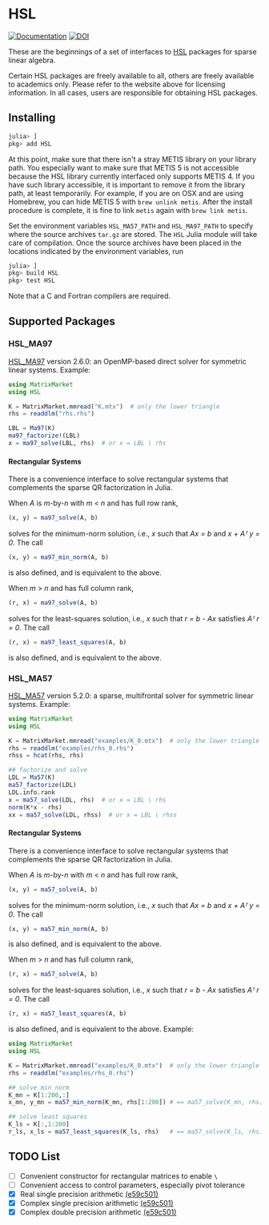 # HSL

[![Documentation](https://img.shields.io/badge/docs-dev-blue.svg)](https://JuliaSmoothOptimizers.github.io/HSL.jl/dev)
[![DOI](https://zenodo.org/badge/44119477.svg)](https://zenodo.org/badge/latestdoi/44119477)

These are the beginnings of a set of interfaces to
[HSL](http://www.hsl.rl.ac.uk) packages for sparse linear algebra.

Certain HSL packages are freely available to all, others are freely available
to academics only. Please refer to the website above for licensing information.
In all cases, users are responsible for obtaining HSL packages.

## Installing

```JULIA
julia> ]
pkg> add HSL
```

At this point, make sure that there isn't a stray METIS library on your library
path. You especially want to make sure that METIS 5 is not accessible because
the HSL library currently interfaced only supports METIS 4. If you have such
library accessible, it is important to remove it from the library path, at
least temporarily. For example, if you are on OSX and are using Homebrew, you
can hide METIS 5 with `brew unlink metis`. After the install procedure is
complete, it is fine to link `metis` again with `brew link metis`.

Set the environment variables `HSL_MA57_PATH` and `HSL_MA97_PATH` to specify where the source archives `tar.gz` are stored.
The `HSL` Julia module will take care of compilation.
Once the source archives have been placed in the locations indicated by the environment variables, run

```JULIA
julia> ]
pkg> build HSL
pkg> test HSL
```

Note that a C and Fortran compilers are required.

## Supported Packages

### HSL_MA97

[HSL_MA97](http://www.hsl.rl.ac.uk/catalogue/hsl_ma97.html) version 2.6.0: an
OpenMP-based direct solver for symmetric linear systems. Example:

```JULIA
using MatrixMarket
using HSL

K = MatrixMarket.mmread("K.mtx")  # only the lower triangle
rhs = readdlm("rhs.rhs")

LBL = Ma97(K)
ma97_factorize!(LBL)
x = ma97_solve(LBL, rhs)  # or x = LBL \ rhs
```

#### Rectangular Systems

There is a convenience interface to solve rectangular systems that complements
the sparse QR factorization in Julia.

When *A* is *m*-by-*n* with *m* < *n* and has full row rank,
```JULIA
(x, y) = ma97_solve(A, b)
```
solves for the minimum-norm solution, i.e., *x* such that *Ax = b* and *x +
Aᵀ y = 0*. The call
```JULIA
(x, y) = ma97_min_norm(A, b)
```
is also defined, and is equivalent to the above.

When *m* > *n* and has full column rank,
```JULIA
(r, x) = ma97_solve(A, b)
```
solves for the least-squares solution, i.e., *x* such that *r = b - Ax*
satisfies *Aᵀ r = 0*. The call
```JULIA
(r, x) = ma97_least_squares(A, b)
```
is also defined, and is equivalent to the above.

### HSL_MA57

[HSL_MA57](http://www.hsl.rl.ac.uk/specs/ma57.pdf) version 5.2.0:
a sparse, multifrontal solver for symmetric linear systems. Example:

```JULIA
using MatrixMarket
using HSL

K = MatrixMarket.mmread("examples/K_0.mtx")  # only the lower triangle
rhs = readdlm("examples/rhs_0.rhs")
rhss = hcat(rhs, rhs)

## factorize and solve
LDL = Ma57(K)
ma57_factorize(LDL)
LDL.info.rank
x = ma57_solve(LDL, rhs)  # or x = LBL \ rhs
norm(K*x - rhs)
xx = ma57_solve(LDL, rhss)  # or x = LBL \ rhss
```

#### Rectangular Systems

There is a convenience interface to solve rectangular systems that complements
the sparse QR factorization in Julia.

When *A* is *m*-by-*n* with *m* < *n* and has full row rank,
```JULIA
(x, y) = ma57_solve(A, b)
```
solves for the minimum-norm solution, i.e., *x* such that *Ax = b* and *x +
Aᵀ y = 0*. The call
```JULIA
(x, y) = ma57_min_norm(A, b)
```
is also defined, and is equivalent to the above.

When *m* > *n* and has full column rank,
```JULIA
(r, x) = ma57_solve(A, b)
```
solves for the least-squares solution, i.e., *x* such that *r = b - Ax*
satisfies *Aᵀ r = 0*. The call
```JULIA
(r, x) = ma57_least_squares(A, b)
```
is also defined, and is equivalent to the above. Example:


```JULIA
using MatrixMarket
using HSL

K = MatrixMarket.mmread("examples/K_0.mtx")  # only the lower triangle
rhs = readdlm("examples/rhs_0.rhs")

## solve min norm
K_mn = K[1:200,:]
x_mn, y_mn = ma57_min_norm(K_mn, rhs[1:200]) # == ma57_solve(K_mn, rhs[1:200])

## solve least squares
K_ls = K[:,1:200]
r_ls, x_ls = ma57_least_squares(K_ls, rhs)   # == ma57_solve(K_ls, rhs)
```

## TODO List

- [ ] Convenient constructor for rectangular matrices to enable `\`
- [ ] Convenient access to control parameters, especially pivot tolerance
- [X] Real single precision arithmetic [(e59c501)](https://github.com/JuliaSmoothOptimizers/HSL.jl/commit/e59c5015297bad38357c7cf64bd0dc5fa68e3ba5)
- [X] Complex single precision arithmetic [(e59c501)](https://github.com/JuliaSmoothOptimizers/HSL.jl/commit/e59c5015297bad38357c7cf64bd0dc5fa68e3ba5)
- [X] Complex double precision arithmetic [(e59c501)](https://github.com/JuliaSmoothOptimizers/HSL.jl/commit/e59c5015297bad38357c7cf64bd0dc5fa68e3ba5)
